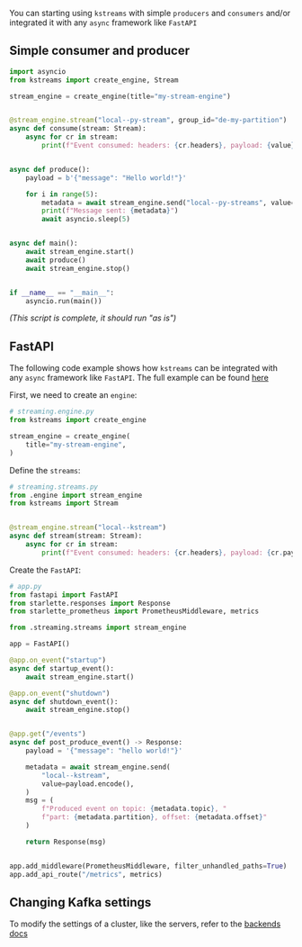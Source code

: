 You can starting using `kstreams` with simple `producers` and `consumers` and/or integrated it with any `async` framework like `FastAPI`

## Simple consumer and producer

```python title="Simple use case"
import asyncio
from kstreams import create_engine, Stream

stream_engine = create_engine(title="my-stream-engine")


@stream_engine.stream("local--py-stream", group_id="de-my-partition")
async def consume(stream: Stream):
    async for cr in stream:
        print(f"Event consumed: headers: {cr.headers}, payload: {value}")


async def produce():
    payload = b'{"message": "Hello world!"}'

    for i in range(5):
        metadata = await stream_engine.send("local--py-streams", value=payload, key="1")
        print(f"Message sent: {metadata}")
        await asyncio.sleep(5)


async def main():
    await stream_engine.start()
    await produce()
    await stream_engine.stop()


if __name__ == "__main__":
    asyncio.run(main())
```

*(This script is complete, it should run "as is")*

## FastAPI

The following code example shows how `kstreams` can be integrated with any `async` framework like `FastAPI`. The full example can be found [here](https://github.com/kpn/kstreams/tree/master/examples/fastapi-example)


First, we need to create an `engine`:

```python title="Create the StreamEngine"
# streaming.engine.py
from kstreams import create_engine

stream_engine = create_engine(
    title="my-stream-engine",
)
```

Define the `streams`:

```python title="Application stream"
# streaming.streams.py
from .engine import stream_engine
from kstreams import Stream


@stream_engine.stream("local--kstream")
async def stream(stream: Stream):
    async for cr in stream:
        print(f"Event consumed: headers: {cr.headers}, payload: {cr.payload}")
```

Create the `FastAPI`:

```python title="FastAPI"
# app.py
from fastapi import FastAPI
from starlette.responses import Response
from starlette_prometheus import PrometheusMiddleware, metrics

from .streaming.streams import stream_engine

app = FastAPI()

@app.on_event("startup")
async def startup_event():
    await stream_engine.start()

@app.on_event("shutdown")
async def shutdown_event():
    await stream_engine.stop()


@app.get("/events")
async def post_produce_event() -> Response:
    payload = '{"message": "hello world!"}'

    metadata = await stream_engine.send(
        "local--kstream",
        value=payload.encode(),
    )
    msg = (
        f"Produced event on topic: {metadata.topic}, "
        f"part: {metadata.partition}, offset: {metadata.offset}"
    )

    return Response(msg)


app.add_middleware(PrometheusMiddleware, filter_unhandled_paths=True)
app.add_api_route("/metrics", metrics)
```

## Changing Kafka settings

To modify the settings of a cluster, like the servers, refer to the [backends docs](./backends.md)
